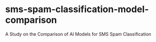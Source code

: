 # sms-spam-classification-model-comparison
A Study on the Comparison of AI Models for SMS Spam Classification
